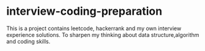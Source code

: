 # interview-coding-preparation
This is a project contains leetcode, hackerrank and my own interview experience solutions. To sharpen my thinking about data structure,algorithm and coding skills.